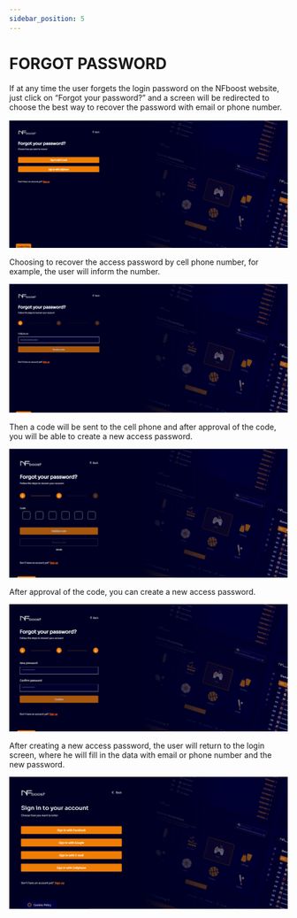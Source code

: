 ```yaml
---
sidebar_position: 5
---
```


# FORGOT PASSWORD

If at any time the user forgets the login password on the NFboost website, just click on “Forgot your password?” and a screen will be redirected to choose the best way to recover the password with email or phone number.

![1](./../assets/password.png)

Choosing to recover the access password by cell phone number, for example, the user will inform the number.

![1](./../assets/number.png)

Then a code will be sent to the cell phone and after approval of the code, you will be able to create a new access password.

![1](./../assets/code.png)

After approval of the code, you can create a new access password.

![1](./../assets/reset.png)

After creating a new access password, the user will return to the login screen, where he will fill in the data with email or phone number and the new password.

![1](./../assets/signin.png)
